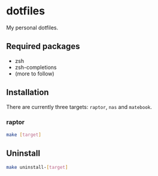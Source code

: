 # dotfiles

My personal dotfiles.

## Required packages

- zsh
- zsh-completions
- (more to follow)

## Installation

There are currently three targets: `raptor`, `nas` and `matebook`.

### raptor

```bash
make [target]
```

## Uninstall

```bash
make uninstall-[target]
```
